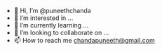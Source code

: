 - 👋 Hi, I’m @puneethchanda
- 👀 I’m interested in ...
- 🌱 I’m currently learning ...
- 💞️ I’m looking to collaborate on ...
- 📫 How to reach me chandapuneeth@gmail.com

<!---
puneethchanda/puneethchanda is a ✨ special ✨ repository because its `README.md` (this file) appears on your GitHub profile.
You can click the Preview link to take a look at your changes.
--->
